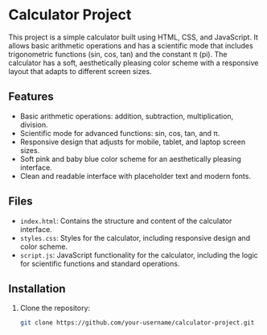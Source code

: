 # Calculator Project

This project is a simple calculator built using HTML, CSS, and JavaScript. It allows basic arithmetic operations and has a scientific mode that includes trigonometric functions (sin, cos, tan) and the constant π (pi). The calculator has a soft, aesthetically pleasing color scheme with a responsive layout that adapts to different screen sizes.

## Features

- Basic arithmetic operations: addition, subtraction, multiplication, division.
- Scientific mode for advanced functions: sin, cos, tan, and π.
- Responsive design that adjusts for mobile, tablet, and laptop screen sizes.
- Soft pink and baby blue color scheme for an aesthetically pleasing interface.
- Clean and readable interface with placeholder text and modern fonts.

## Files

- `index.html`: Contains the structure and content of the calculator interface.
- `styles.css`: Styles for the calculator, including responsive design and color scheme.
- `script.js`: JavaScript functionality for the calculator, including the logic for scientific functions and standard operations.

## Installation

1. Clone the repository:

   ```bash
   git clone https://github.com/your-username/calculator-project.git
